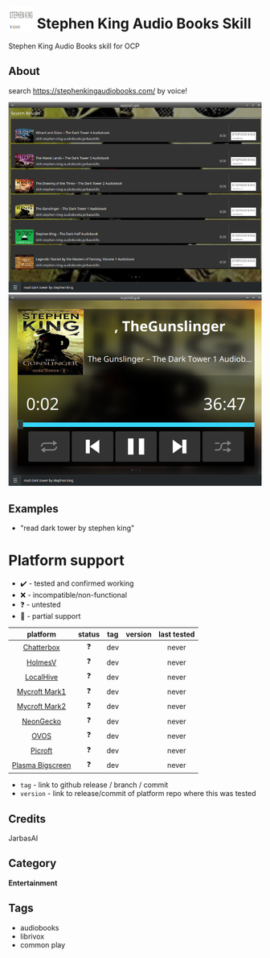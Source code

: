 # <img src='./ui/logo.png' width='50' height='50' style='vertical-align:bottom'/> Stephen King Audio Books Skill

Stephen King Audio Books skill for OCP

## About

search https://stephenkingaudiobooks.com/ by voice!

![](./gui.png)
![](./gui2.png)

## Examples

* "read dark tower by stephen king"

# Platform support

- :heavy_check_mark: - tested and confirmed working
- :x: - incompatible/non-functional
- :question: - untested
- :construction: - partial support

|     platform    |   status   |  tag  | version | last tested | 
|:---------------:|:----------:|:-----:|:-------:|:-----------:|
|    [Chatterbox](https://hellochatterbox.com)   | :question: |  dev  |         |    never    | 
|     [HolmesV](https://github.com/HelloChatterbox/HolmesV)     | :question: |  dev  |         |    never    | 
|    [LocalHive](https://github.com/JarbasHiveMind/LocalHive)    | :question: |  dev  |         |    never    |  
|  [Mycroft Mark1](https://github.com/MycroftAI/enclosure-mark1)    | :question: |  dev  |         |    never    | 
|  [Mycroft Mark2](https://github.com/MycroftAI/hardware-mycroft-mark-II)    | :question: |  dev  |         |    never    |  
|    [NeonGecko](https://neon.ai)      | :question: |  dev  |         |    never    |   
|       [OVOS](https://github.com/OpenVoiceOS)        | :question: |  dev  |         |    never    |    
|     [Picroft](https://github.com/MycroftAI/enclosure-picroft)       | :question: |  dev  |         |    never    |  
| [Plasma Bigscreen](https://plasma-bigscreen.org/)  | :question: |  dev  |         |    never    |  

- `tag` - link to github release / branch / commit
- `version` - link to release/commit of platform repo where this was tested

## Credits

JarbasAl

## Category

**Entertainment**

## Tags

- audiobooks
- librivox
- common play
